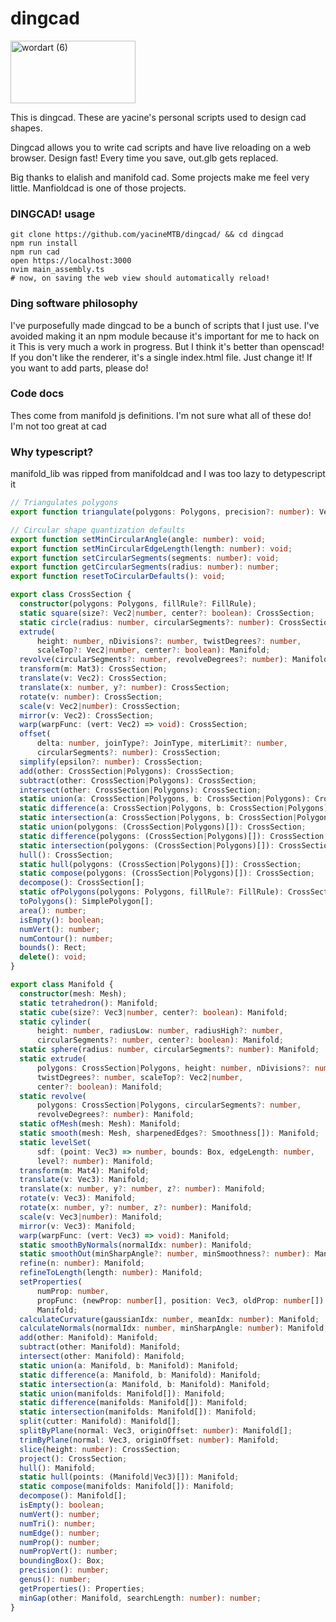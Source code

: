 # dingcad
<img src="https://github.com/yacineMTB/dingcad/assets/10282244/15ab2781-f540-4833-801e-416442b258f6" alt="wordart (6)" style="width:200px;height:100px;">

This is dingcad. These are yacine's personal scripts used to design cad shapes.

Dingcad allows you to write cad scripts and have live reloading on a web browser. Design fast! Every time you save, out.glb gets replaced.

Big thanks to elalish and manifold cad. Some projects make me feel very little. Manfioldcad is one of those projects.

### DINGCAD! usage

```
git clone https://github.com/yacineMTB/dingcad/ && cd dingcad
npm run install
npm run cad
open https://localhost:3000
nvim main_assembly.ts
# now, on saving the web view should automatically reload!
```

### Ding software philosophy

I've purposefully made dingcad to be a bunch of scripts that I just use.
I've avoided making it an npm module because it's important for me to hack on it
This is very much a work in progress. But I think it's better than openscad!
If you don't like the renderer, it's a single index.html file. Just change it!
If you want to add parts, please do!

### Code docs

Thes come from manifold js definitions. I'm not sure what all of these do! I'm not too great at cad

### Why typescript?

manifold_lib was ripped from manifoldcad and I was too lazy to detypescript it

```ts
// Triangulates polygons
export function triangulate(polygons: Polygons, precision?: number): Vec3[];

// Circular shape quantization defaults
export function setMinCircularAngle(angle: number): void;
export function setMinCircularEdgeLength(length: number): void;
export function setCircularSegments(segments: number): void;
export function getCircularSegments(radius: number): number;
export function resetToCircularDefaults(): void;

export class CrossSection {
  constructor(polygons: Polygons, fillRule?: FillRule);
  static square(size?: Vec2|number, center?: boolean): CrossSection;
  static circle(radius: number, circularSegments?: number): CrossSection;
  extrude(
      height: number, nDivisions?: number, twistDegrees?: number,
      scaleTop?: Vec2|number, center?: boolean): Manifold;
  revolve(circularSegments?: number, revolveDegrees?: number): Manifold;
  transform(m: Mat3): CrossSection;
  translate(v: Vec2): CrossSection;
  translate(x: number, y?: number): CrossSection;
  rotate(v: number): CrossSection;
  scale(v: Vec2|number): CrossSection;
  mirror(v: Vec2): CrossSection;
  warp(warpFunc: (vert: Vec2) => void): CrossSection;
  offset(
      delta: number, joinType?: JoinType, miterLimit?: number,
      circularSegments?: number): CrossSection;
  simplify(epsilon?: number): CrossSection;
  add(other: CrossSection|Polygons): CrossSection;
  subtract(other: CrossSection|Polygons): CrossSection;
  intersect(other: CrossSection|Polygons): CrossSection;
  static union(a: CrossSection|Polygons, b: CrossSection|Polygons): CrossSection;
  static difference(a: CrossSection|Polygons, b: CrossSection|Polygons): CrossSection;
  static intersection(a: CrossSection|Polygons, b: CrossSection|Polygons): CrossSection;
  static union(polygons: (CrossSection|Polygons)[]): CrossSection;
  static difference(polygons: (CrossSection|Polygons)[]): CrossSection;
  static intersection(polygons: (CrossSection|Polygons)[]): CrossSection;
  hull(): CrossSection;
  static hull(polygons: (CrossSection|Polygons)[]): CrossSection;
  static compose(polygons: (CrossSection|Polygons)[]): CrossSection;
  decompose(): CrossSection[];
  static ofPolygons(polygons: Polygons, fillRule?: FillRule): CrossSection;
  toPolygons(): SimplePolygon[];
  area(): number;
  isEmpty(): boolean;
  numVert(): number;
  numContour(): number;
  bounds(): Rect;
  delete(): void;
}

export class Manifold {
  constructor(mesh: Mesh);
  static tetrahedron(): Manifold;
  static cube(size?: Vec3|number, center?: boolean): Manifold;
  static cylinder(
      height: number, radiusLow: number, radiusHigh?: number,
      circularSegments?: number, center?: boolean): Manifold;
  static sphere(radius: number, circularSegments?: number): Manifold;
  static extrude(
      polygons: CrossSection|Polygons, height: number, nDivisions?: number,
      twistDegrees?: number, scaleTop?: Vec2|number,
      center?: boolean): Manifold;
  static revolve(
      polygons: CrossSection|Polygons, circularSegments?: number,
      revolveDegrees?: number): Manifold;
  static ofMesh(mesh: Mesh): Manifold;
  static smooth(mesh: Mesh, sharpenedEdges?: Smoothness[]): Manifold;
  static levelSet(
      sdf: (point: Vec3) => number, bounds: Box, edgeLength: number,
      level?: number): Manifold;
  transform(m: Mat4): Manifold;
  translate(v: Vec3): Manifold;
  translate(x: number, y?: number, z?: number): Manifold;
  rotate(v: Vec3): Manifold;
  rotate(x: number, y?: number, z?: number): Manifold;
  scale(v: Vec3|number): Manifold;
  mirror(v: Vec3): Manifold;
  warp(warpFunc: (vert: Vec3) => void): Manifold;
  static smoothByNormals(normalIdx: number): Manifold;
  static smoothOut(minSharpAngle?: number, minSmoothness?: number): Manifold;
  refine(n: number): Manifold;
  refineToLength(length: number): Manifold;
  setProperties(
      numProp: number,
      propFunc: (newProp: number[], position: Vec3, oldProp: number[]) => void):
      Manifold;
  calculateCurvature(gaussianIdx: number, meanIdx: number): Manifold;
  calculateNormals(normalIdx: number, minSharpAngle: number): Manifold;
  add(other: Manifold): Manifold;
  subtract(other: Manifold): Manifold;
  intersect(other: Manifold): Manifold;
  static union(a: Manifold, b: Manifold): Manifold;
  static difference(a: Manifold, b: Manifold): Manifold;
  static intersection(a: Manifold, b: Manifold): Manifold;
  static union(manifolds: Manifold[]): Manifold;
  static difference(manifolds: Manifold[]): Manifold;
  static intersection(manifolds: Manifold[]): Manifold;
  split(cutter: Manifold): Manifold[];
  splitByPlane(normal: Vec3, originOffset: number): Manifold[];
  trimByPlane(normal: Vec3, originOffset: number): Manifold;
  slice(height: number): CrossSection;
  project(): CrossSection;
  hull(): Manifold;
  static hull(points: (Manifold|Vec3)[]): Manifold;
  static compose(manifolds: Manifold[]): Manifold;
  decompose(): Manifold[];
  isEmpty(): boolean;
  numVert(): number;
  numTri(): number;
  numEdge(): number;
  numProp(): number;
  numPropVert(): number;
  boundingBox(): Box;
  precision(): number;
  genus(): number;
  getProperties(): Properties;
  minGap(other: Manifold, searchLength: number): number;
}

```
